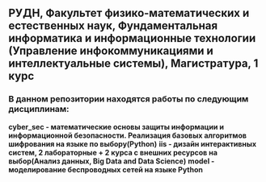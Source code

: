## РУДН, Факультет физико-математических и естественных наук, Фундаментальная информатика и информационные технологии (Управление инфокоммуникациями и интеллектуальные системы), Магистратура, 1 курс
### В данном репозитории находятся работы по следующим дисциплинам:
**cyber_sec - математические основы защиты информации и информационной безопасности. Реализация базовых алгоритмов шифрования на языке по выбору(Python)**
**iis - дизайн интерактивных систем, 2 лабораторные + 2 курса с внешних ресурсов на выбор(Анализ данных, Big Data and Data Science)**
**model - моделирование беспроводных сетей на языке Python**